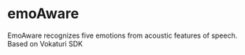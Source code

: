 # emoAware
EmoAware recognizes five emotions from acoustic features of speech.  Based on Vokaturi SDK
